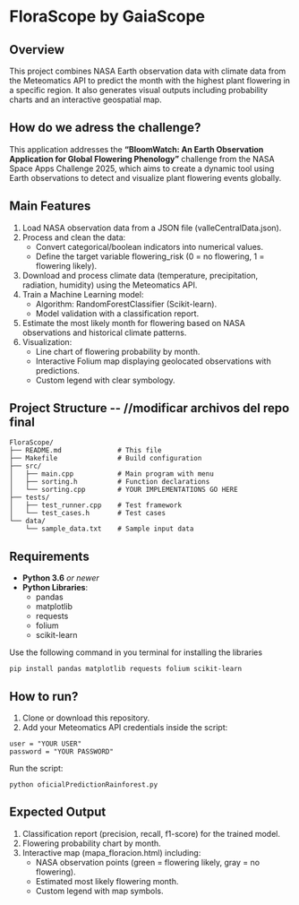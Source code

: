 # FloraScope by GaiaScope

## Overview
This project combines NASA Earth observation data with climate data from the Meteomatics API to predict the month with the highest plant flowering in a specific region.
It also generates visual outputs including probability charts and an interactive geospatial map.

## How do we adress the challenge?
This application addresses the **“BloomWatch: An Earth Observation Application for Global Flowering Phenology”** challenge from the NASA Space Apps Challenge 2025, which aims to create a dynamic tool using Earth observations to detect and visualize plant flowering events globally.

## Main Features
1. Load NASA observation data from a JSON file (valleCentralData.json).
2. Process and clean the data:
    - Convert categorical/boolean indicators into numerical values.
    - Define the target variable flowering_risk (0 = no flowering, 1 = flowering likely).
3. Download and process climate data (temperature, precipitation, radiation, humidity) using the Meteomatics API.
4. Train a Machine Learning model: 
    - Algorithm: RandomForestClassifier (Scikit-learn).
    - Model validation with a classification report.
5. Estimate the most likely month for flowering based on NASA observations and historical climate patterns.
6. Visualization:
    - Line chart of flowering probability by month.
    - Interactive Folium map displaying geolocated observations with predictions.
    - Custom legend with clear symbology.

## Project Structure -- //modificar archivos del repo final
``` 
FloraScope/
├── README.md              # This file
├── Makefile               # Build configuration
├── src/
│   ├── main.cpp           # Main program with menu
│   ├── sorting.h          # Function declarations
│   └── sorting.cpp        # YOUR IMPLEMENTATIONS GO HERE
├── tests/
│   ├── test_runner.cpp    # Test framework
│   └── test_cases.h       # Test cases
└── data/
    └── sample_data.txt    # Sample input data
```
## Requirements
- **Python 3.6** *or newer*
- **Python Libraries**:
  - pandas
  - matplotlib
  - requests
  - folium
  - scikit-learn

Use the following command in you terminal for installing the libraries
``` 
pip install pandas matplotlib requests folium scikit-learn
``` 

## How to run?
1. Clone or download this repository.
2. Add your Meteomatics API credentials inside the script:
``` 
user = "YOUR USER"
password = "YOUR PASSWORD"
``` 
Run the script:
``` 
python oficialPredictionRainforest.py
``` 

## Expected Output
1. Classification report (precision, recall, f1-score) for the trained model.
2. Flowering probability chart by month.
3. Interactive map (mapa_floracion.html) including:
    - NASA observation points (green = flowering likely, gray = no flowering).
    - Estimated most likely flowering month.
    - Custom legend with map symbols.
